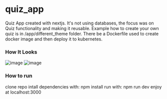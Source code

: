 # quiz_app
Quiz App created with nextjs. It's not using databases, the focus was on Quiz functionality and making it reusable.
Example how to create your own quiz is in /app/different_theme folder.
There be a Dockerfile used to create docker image and then deploy it to kubernetes.


### How It Looks
![image](https://github.com/simonasbuj/quiz_app/assets/22977894/6dd60be0-f463-48c7-ba53-49eb29313cc7)
![image](https://github.com/simonasbuj/quiz_app/assets/22977894/85811f08-6f42-4a35-b811-26aa875d9cd8)

### How to run
clone repo
intall dependencies with: npm install
run with: npm run dev
enjoy at localhost:3000
